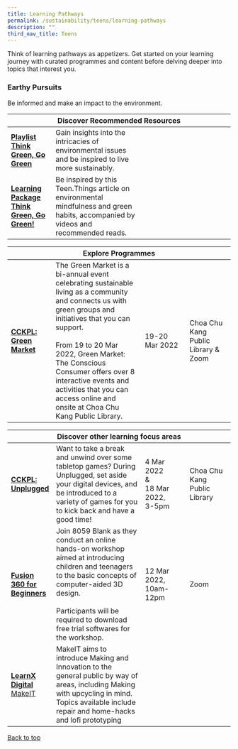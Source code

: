 ```yaml
---
title: Learning Pathways
permalink: /sustainability/teens/learning-pathways
description: ""
third_nav_title: Teens
---
```

<style type="text/css">
/* Links */
.content a { color: #322987; }
.content a:focus,
.content a:hover { color: #28216c; }

/* Button Outline */
.bp-button { padding-left: 1.5rem; padding-right: 1.5rem; }
.bp-button.is-primary-outline { border: 1px solid #322987; color: #322987; background-color: transparent; text-decoration: none; }
.bp-button.is-primary-outline:focus,
.bp-button.is-primary-outline:hover { border: 1px solid #322987; color: #cff2e8; background-color: #322987; text-decoration: none; }

/* Responsive Iframe */
.responsive-iframe { position: absolute; top: 0; left: 0; bottom: 0; right: 0; width: 100%; height: 100%; }
.responsive-iframe-container { position: relative; overflow: hidden; width: 100%; }
.responsive-iframe-container.ratio-16by9 { padding-top: 56.25%; }
.responsive-iframe-container.ratio-4by3 { padding-top: 75%; }
.responsive-iframe-container.ratio-3by2 { padding-top: 66.66%; }
.responsive-iframe-container.ratio-1by1 { padding-top: 100%; }
</style>
Think of learning pathways as appetizers. Get started on your learning journey with curated programmes and content before delving deeper into topics that interest you.

<h3><b>Earthy Pursuits</b></h3>
Be informed and make an impact to the environment.
<div class="horizontal-scroll margin--bottom--lg">
  <table class="generic-table">
    <thead>
      <tr>
        <th colspan="4" class="is-uppercase has-weight-normal ">Discover Recommended Resources</th>
      </tr>
    </thead>
    <tbody>
      <tr>
        <td style="width: 20%;"><a href="/sustainability/teens/content" target="_blank"><b> Playlist<br>Think Green, Go Green</b></a></td>
        <td style="width: 40%;"> Gain insights into the intricacies of environmental issues and be inspired to live more sustainably.</td>
        <td style="width: 20%;"> </td>
        <td style="width: 20%;"> </td>
      </tr>
      <tr>
        <td><a href="https://childrenandteens.nlb.gov.sg/diy-resources/secondary/teen-things" target="_blank"><b> Learning Package<br>Think Green, Go Green!</b></a></td>
        <td> Be inspired by this Teen.Things article on environmental mindfulness and green habits, accompanied by videos and recommended reads.</td>
        <td></td>
        <td></td>
      </tr>
    </tbody>
  </table>
</div>

<div class="horizontal-scroll margin--bottom--lg">
  <table class="generic-table">
    <thead>
      <tr>
        <th colspan="4" class="is-uppercase has-weight-normal ">Explore Programmes</th>
      </tr>
    </thead>
    <tbody>
      <tr>
        <td style="width: 20%;"><a href="https://www.eventbrite.com/e/green-market-the-conscious-consumer-registration-220385588227?aff=odcleoeventsincollection&keep_tld=1" target="_blank"><b>CCKPL: Green Market</b></a></td>
      <td style="width: 40%;">The Green Market is a bi-annual event celebrating sustainable living as a community and connects us with green groups and initiatives that you can support.<br>
<br>
From 19 to 20 Mar 2022, Green Market: The Conscious Consumer offers over 8 interactive events and activities that you can access online and onsite at Choa Chu Kang Public Library.</td>
        <td style="width: 20%;">19-20 Mar 2022<br></td>
        <td style="width: 20%;">Choa Chu Kang Public Library & Zoom</td>
      </tr>
    </tbody>
  </table>
</div>

<div class="horizontal-scroll margin--bottom--lg">
  <table class="generic-table">
    <thead>
      <tr>
        <th colspan="4" class="is-uppercase has-weight-normal ">Discover other learning focus areas</th>
      </tr>
    </thead>
    <tbody>
      <tr>
        <td style="width: 20%;"><a href="https://go.gov.sg/cckpl" target="_blank"><b>CCKPL: Unplugged</b></a></td>
        <td style="width: 40%;">Want to take a break and unwind over some tabletop games? During Unplugged, set aside your digital devices, and be introduced to a variety of games for you to kick back and have a good time!</td>
        <td style="width: 20%;">4 Mar 2022<br>&<br>18 Mar 2022,<br>3-5pm</td>
        <td style="width: 20%;">Choa Chu Kang Public Library</td>
      </tr>
			<tr>
        <td style="width: 20%;"><a href="https://go.gov.sg/golibrary" target="_blank"><b>Fusion 360 for Beginners</b></a></td>
        <td style="width: 40%;">Join 8059 Blank as they conduct an online hands-on workshop aimed at introducing children and teenagers to the basic concepts of computer-aided 3D design.<br><br>Participants will be required to download free trial softwares for the workshop.</td>
        <td style="width: 20%;">12 Mar 2022,<br>10am-12pm</td>
        <td style="width: 20%;">Zoom</td>
      </tr>
			      <tr>
        <td style="width: 20%;"><a href="https://codesg.imda.gov.sg/in-community/makeit-at-libraries/" target="_blank"><b>LearnX Digital</b><br>MakeIT</a></td>
        <td style="width: 40%;">MakeIT aims to introduce Making and Innovation to the general public by way of areas, including Making with upcycling in mind. Topics available include repair and home-hacks and lofi prototyping<br></td>
        <td style="width: 20%;"></td>
        <td style="width: 20%;"></td>
      </tr>
  </tbody>
  </table>
</div>

<p class="has-text-right margin--top--xl"><a href="#main-content">Back to top</a></p>